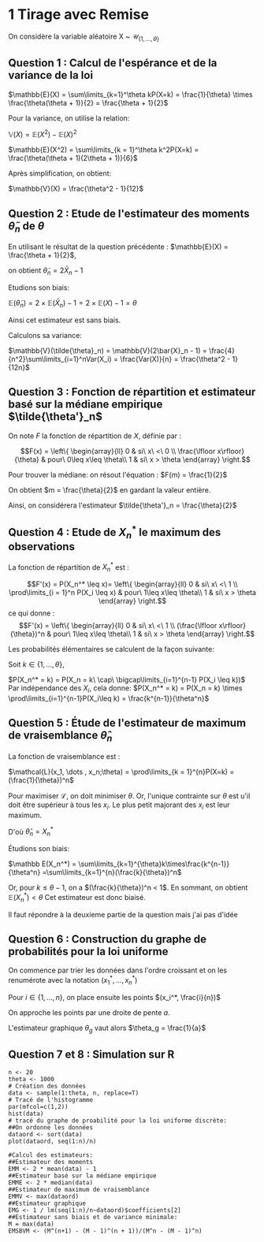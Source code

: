 
# 1 Tirage avec Remise

On considère la variable aléatoire X ~ $\mathcal{U}_{\{1,\dots,\theta\}}$

## Question 1 : Calcul de l'espérance et de la variance de la loi

$\mathbb{E}(X) = \sum\limits_{k=1}^\theta kP(X=k) = \frac{1}{\theta} \times \frac{\theta(\theta + 1)}{2} = \frac{\theta + 1}{2}$

Pour la variance, on utilise la relation:

$\mathbb{V}(X) = \mathbb{E}(X^2) - \mathbb{E}(X)^2$

$\mathbb{E}(X^2) = \sum\limits_{k = 1}^\theta k^2P(X=k) = \frac{\theta(\theta + 1)(2\theta + 1)}{6}$

Après simplification, on obtient:

$\mathbb{V}(X) = \frac{\theta^2 - 1}{12}$

## Question 2 : Etude de l'estimateur des moments $\tilde{\theta}_n$ de $\theta$ 

En utilisant le résultat de la question précédente : $\mathbb{E}(X) = \frac{\theta + 1}{2}$,

on obtient $\tilde{\theta}_n = 2\bar{X}_n - 1$

Etudions son biais:

$\mathbb{E}(\tilde{\theta}_n) = 2 \times \mathbb{E}(\bar{X}_n) - 1 = 2 \times \mathbb{E}(X) - 1 = \theta$

Ainsi cet estimateur est sans biais.

Calculons sa variance:

$\mathbb{V}(\tilde{\theta}_n) = \mathbb{V}(2\bar{X}_n - 1) = \frac{4}{n^2}\sum\limits_{i=1}^nVar(X_i) = \frac{Var(X)}{n} = \frac{\theta^2 - 1}{12n}$

## Question 3 : Fonction de répartition et estimateur basé sur la médiane empirique $\tilde{\theta'}_n$

On note $F$ la fonction de répartition de $X$, définie par :


$$F(x) = \left\{
	\begin{array}{ll}
		0 & si\ x\ <\ 0 \\
		\frac{\lfloor x\rfloor}{\theta} & pour\ 0\leq x\leq \theta\\
		1 & si\ x > \theta
	\end{array}
\right.$$

Pour trouver la médiane: on résout l'équation : $F(m) = \frac{1}{2}$

On obtient $m = \frac{\theta}{2}$ en gardant la valeur entière.

Ainsi, on considérera l'estimateur $\tilde{\theta'}_n = \frac{\theta}{2}$

## Question 4 : Etude de $X_n^*$ le maximum des observations

La fonction de répartition de $X_n^*$ est :

$$F'(x) = P(X_n^* \leq x)= \left\{
	\begin{array}{ll}
		0 & si\ x\ <\ 1 \\
		\prod\limits_{i = 1}^n P(X_i \leq x) & pour\ 1\leq x\leq \theta\\
		1 & si\ x > \theta
	\end{array}
\right.$$
ce qui donne :
$$F'(x) =  \left\{
	\begin{array}{ll}
		0 & si\ x\ <\ 1 \\
		(\frac{\lfloor x\rfloor}{\theta})^n & pour\ 1\leq x\leq \theta\\
		1 & si\ x > \theta
	\end{array}
\right.$$

Les probabilités élémentaires se calculent de la façon suivante:

Soit $k \in \{1, \dots, \theta\}$, 

$P(X_n^* = k) = P(X_n = k\ \cap\ \bigcap\limits_{i=1}^{n-1} P(X_i \leq k))$
Par indépendance des $X_i$, cela donne:
$P(X_n^* = k) = P(X_n = k) \times \prod\limits_{i=1}^{n-1}P(X_i\leq k) = \frac{k^{n-1}}{\theta^n}$

## Question 5 :  Étude de l'estimateur de maximum de vraisemblance $\hat\theta_n$

La fonction de vraisemblance est :

$\mathcal{L}(x_1, \dots , x_n;\theta) = \prod\limits_{k = 1}^{n}P(X=k) = (\frac{1}{\theta})^n$

Pour maximiser $\mathcal L$, on doit minimiser $\theta$. Or, l'unique contrainte sur $\theta$ est u'il doit être supérieur à tous les $x_i$.
Le plus petit majorant des $x_i$ est leur maximum.

D'où $\hat\theta_n = X_n^*$

Étudions son biais:

$\mathbb E(X_n^*) = \sum\limits_{k=1}^{\theta}k\times\frac{k^{n-1}}{\theta^n} =\sum\limits_{k=1}^{n}(\frac{k}{\theta})^n$

Or, pour $k \leq \theta-1$, on a  $(\frac{k}{\theta})^n < 1$. En sommant, on obtient $\mathbb E(X_n^*) < \theta$
Cet estimateur est donc biaisé. 

Il faut répondre à la deuxieme partie de la question mais j'ai pas d'idée

## Question 6 : Construction du graphe de probabilités pour la loi uniforme

On commence par trier les données dans l'ordre croissant et on les renumérote avec la notation $(x_1^*, \dots , x_n^*)$

Pour $i \in \{1, \dots, n\}$, on place ensuite les points $(x_i^*, \frac{i}{n})$

On approche les points par une droite de pente $a$.

L'estimateur graphique $\theta_g$ vaut alors $\theta_g = \frac{1}{a}$

## Question 7 et 8 : Simulation sur R


```{r}
n <- 20
theta <- 1000
# Création des données
data <- sample(1:theta, n, replace=T)
# Tracé de l'histogramme
par(mfcol=c(1,2))
hist(data)
# tracé du graphe de proabilité pour la loi uniforme discrète:
##On ordonne les données
dataord <- sort(data)
plot(dataord, seq(1:n)/n)

#Calcul des estimateurs:
##Estimateur des moments
EMM <- 2 * mean(data) - 1
##Estimateur basé sur la médiane empirique
EMME <- 2 * median(data)
##Estimateur de maximum de vraisemblance
EMMV <- max(dataord)
##Estimateur graphique
EMG <- 1 / lm(seq(1:n)/n~dataord)$coefficients[2]
##Estimateur sans biais et de variance minimale:
M = max(data)
EMSBVM <- (M^(n+1) - (M - 1)^(n + 1))/(M^n - (M - 1)^n)
```






<!--stackedit_data:
eyJoaXN0b3J5IjpbLTQyNTg4Mjk5MCwxMDA3MzEzOTM3LDkyMT
QzMTQ2Nl19
-->